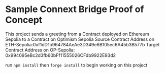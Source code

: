 # Sample Connext Bridge Proof of Concept

This project sends a greeting from a Contract deployed on Ethereum Sepolia to a Contract on Optimism Sepolia
Source Contract Address on ETH-Sepolia:0xf1dD1b964784AeAe3D349e6B105ec6A45b3B577b
Target Contract Address on OP-Sepolia: 0x994095eBc2d3fb60bFf11555026CFdb9922E93d2

run ```npm install```
then ```forge install``` to begin working on this project

